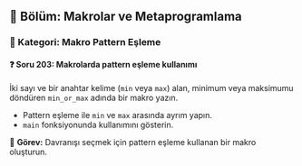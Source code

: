 ## 📘 Bölüm: Makrolar ve Metaprogramlama  
### 🔹 Kategori: Makro Pattern Eşleme  
#### ❓ Soru 203: Makrolarda pattern eşleme kullanımı

İki sayı ve bir anahtar kelime (`min` veya `max`) alan, minimum veya maksimumu döndüren `min_or_max` adında bir makro yazın.

- Pattern eşleme ile `min` ve `max` arasında ayrım yapın.
- `main` fonksiyonunda kullanımını gösterin.

🔧 **Görev:** Davranışı seçmek için pattern eşleme kullanan bir makro oluşturun.
